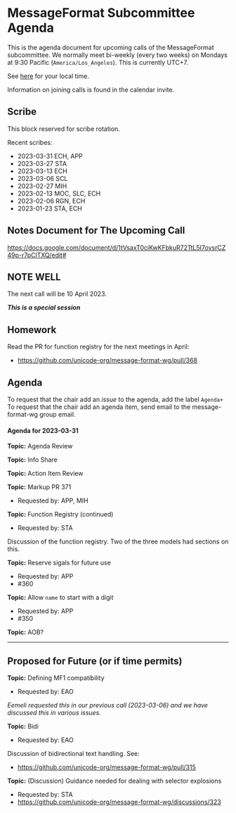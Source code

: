 # MessageFormat Subcommittee Agenda

This is the agenda document for upcoming calls of the MessageFormat subcommittee. We normally meet bi-weekly 
(every two weeks) on Mondays at 9:30 Pacific (`America/Los_Angeles`). This is currently UTC+7. 

See [here](https://www.timeanddate.com/worldclock/converter.html?iso=20230410T173000&p1=224&p2=248&p3=136&p4=179&p5=33&p6=101&p7=268) for your local time.

Information on joining calls is found in the calendar invite.

## Scribe

This block reserved for scribe rotation.

Recent scribes:
* 2023-03-31 ECH, APP
* 2023-03-27 STA
* 2023-03-13 ECH
* 2023-03-06 SCL
* 2023-02-27 MIH
* 2023-02-13 MOC, SLC, ECH
* 2023-02-06 RGN, ECH
* 2023-01-23 STA, ECH

## Notes Document for The Upcoming Call

https://docs.google.com/document/d/1tVsaxT0ciKwKFbkuR72TtL5I7oysrCZ49p-r7pClTXQ/edit#

## NOTE WELL

The next call will be 10 April 2023. 

***This is a special session***

## Homework

Read the PR for function registry for the next meetings in April:

* https://github.com/unicode-org/message-format-wg/pull/368 

## Agenda

To request that the chair add an _issue_ to the agenda, add the label `Agenda+`
To request that the chair add an agenda item, send email to the message-format-wg group email.

#### Agenda for 2023-03-31

**Topic:** Agenda Review

**Topic:** Info Share

**Topic:** Action Item Review

**Topic:** Markup PR 371
* Requested by: APP, MIH

**Topic:** Function Registry (continued)
* Requested by: STA

Discussion of the function registry. Two of the three models had sections on this.


**Topic:** Reserve sigals for future use
* Requested by: APP
* #360

**Topic:** Allow `name` to start with a digit
* Requested by: APP
* #350


**Topic:** AOB?

---

## Proposed for Future (or if time permits)



**Topic:** Defining MF1 compatibility
* Requested by: EAO

_Eemeli requested this in our previous call (2023-03-06) and we have discussed this in various issues._

**Topic:** Bidi
* Requested by: EAO

Discussion of bidirectional text handling. See:
* https://github.com/unicode-org/message-format-wg/pull/315

**Topic:** (Discussion) Guidance needed for dealing with selector explosions
* Requested by: STA
* https://github.com/unicode-org/message-format-wg/discussions/323

